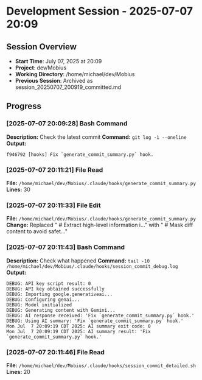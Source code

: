 # Development Session - 2025-07-07 20:09

## Session Overview
- **Start Time**: July 07, 2025 at 20:09
- **Project**: dev/Mobius  
- **Working Directory**: /home/michael/dev/Mobius
- **Previous Session**: Archived as session_20250707_200919_committed.md

## Progress

### [2025-07-07 20:09:28] Bash Command

**Description:** Check the latest commit
**Command:** `git log -1 --oneline`
**Output:**
```
f946792 [hooks] Fix `generate_commit_summary.py` hook.
```

### [2025-07-07 20:11:21] File Read

**File:** `/home/michael/dev/Mobius/.claude/hooks/generate_commit_summary.py`
**Lines:** 30

### [2025-07-07 20:11:33] File Edit

**File:** `/home/michael/dev/Mobius/.claude/hooks/generate_commit_summary.py`
**Change:** Replaced "                # Extract high-level information i..." with "                # Mask diff content to avoid safet..."

### [2025-07-07 20:11:43] Bash Command

**Description:** Check what happened
**Command:** `tail -10 /home/michael/dev/Mobius/.claude/hooks/session_commit_debug.log`
**Output:**
```
DEBUG: API key script result: 0
DEBUG: API key obtained successfully
DEBUG: Importing google.generativeai...
DEBUG: Configuring genai...
DEBUG: Model initialized
DEBUG: Generating content with Gemini...
DEBUG: AI response received: 'Fix `generate_commit_summary.py` hook.'
DEBUG: Using AI summary: 'Fix `generate_commit_summary.py` hook.'
Mon Jul  7 20:09:19 CDT 2025: AI summary exit code: 0
Mon Jul  7 20:09:19 CDT 2025: AI summary result: 'Fix `generate_commit_summary.py` hook.'
```

### [2025-07-07 20:11:46] File Read

**File:** `/home/michael/dev/Mobius/.claude/hooks/session_commit_detailed.sh`
**Lines:** 20
